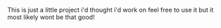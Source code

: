 This is just a little project i'd thought i'd work on feel free to use it but it most likely wont be that good!
